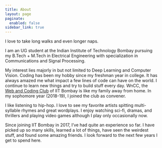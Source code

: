 ```yaml
---
title: About
layout: page
paginate:
  enabled: false
sidebar_link: true
---
```


<p class="message">
  I love to take long walks and even longer naps. 
</p>

I am an UG student at the Indian Institute of Technology Bombay pursuing my B.Tech + M.Tech in Electrical Engineering with specialization in Communications and Signal Processing.

My interest lies majorly in but not limited to Deep Learning and Computer Vision. Coding has been my hobby since my freshman year in college. It has always amazed me what impact a few lines of code can have on the world. I continue to learn new things and try to build stuff every day. WnCC, the [Web and Coding Club](https://wncc-iitb.org) of IIT Bombay is like my family away from home. In my sophomore year (2018-19), I joined the club as convener.

I like listening to hip-hop. I love to see my favorite artists spitting multi-syllable rhymes and great wordplays. I enjoy watching sci-fi, dramas, and thrillers and playing video games although I play only occasionally now.

Since joining IIT Bombay in 2017, I’ve had quite an experience so far. I have picked up so many skills, learned a lot of things, have seen the weirdest stuff, and found some amazing friends. I look forward to the next few years I get to spend here.
